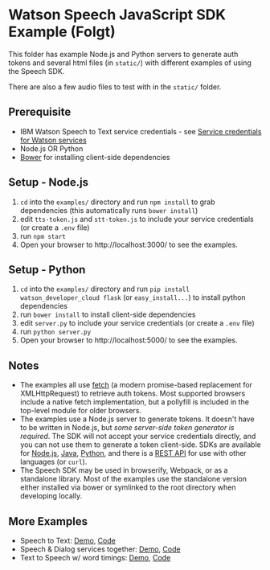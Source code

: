 Watson Speech JavaScript SDK Example (Folgt)
=====================================

This folder has example Node.js and Python servers to generate auth tokens and 
several html files (in `static/`) with different examples of using the Speech SDK. 

There are also a few audio files to test with in the `static/` folder.


Prerequisite
------------

* IBM Watson Speech to Text service credentials - see [Service credentials for Watson services](https://www.ibm.com/watson/developercloud/doc/common/getting-started-credentials.html)
* Node.js OR Python
* [Bower](https://bower.io/) for installing client-side dependencies


Setup - Node.js
---------------

1. `cd` into the `examples/` directory and run `npm install` to grab dependencies (this automatically runs `bower install`)
2. edit `tts-token.js` and `stt-token.js` to include your service credentials (or create a `.env` file)
3. run `npm start`
4. Open your browser to http://localhost:3000/ to see the examples.


Setup - Python
--------------

1. `cd` into the `examples/` directory and run `pip install watson_developer_cloud flask` (or `easy_install...`) to install python dependencies
2. run `bower install` to install client-side dependencies
3. edit `server.py` to include your service credentials (or create a `.env` file)
4. run `python server.py`
5. Open your browser to http://localhost:5000/ to see the examples.


Notes
-----

* The examples all use [fetch](https://developer.mozilla.org/en-US/docs/Web/API/Fetch_API) (a modern promise-based replacement for XMLHttpRequest) to retrieve auth tokens. Most supported browsers include a native fetch implementation, but a pollyfill is included in the top-level module for older browsers.
* The examples use a Node.js server to generate tokens. It doesn't have to be written in Node.js, but *some server-side token generator is required*. The SDK will not accept your service credentials directly, and you can not use them to generate a token client-side. SDKs are available for [Node.js](https://github.com/watson-developer-cloud/node-sdk#authorization), [Java](https://github.com/watson-developer-cloud/java-sdk), [Python](https://github.com/watson-developer-cloud/python-sdk/blob/master/examples/authorization_v1.py), and there is a [REST API](https://www.ibm.com/watson/developercloud/doc/common/getting-started-tokens.html) for use with other languages (or `curl`).
* The Speech SDK may be used in browserify, Webpack, or as a standalone library. Most of the examples use the standalone version either installed via bower or symlinked to the root directory when developing locally.


More Examples
-------------

* Speech to Text: [Demo](https://speech-to-text-demo.mybluemix.net/), [Code](https://github.com/watson-developer-cloud/speech-to-text-nodejs)
* Speech & Dialog services together: [Demo](https://speech-dialog.mybluemix.net/), [Code](https://github.com/nfriedly/speech-dialog)
* Text to Speech w/ word timings: [Demo](http://watson-tts-timing.mybluemix.net/), [Code](https://github.com/nfriedly/tts-timing)
